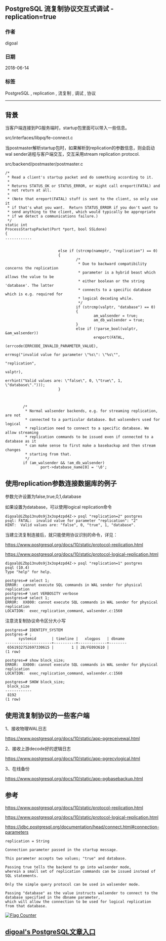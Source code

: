 ## PostgreSQL 流复制协议交互式调试 - replication=true  
                                                                 
### 作者                                                                 
digoal                                                                 
                                                                 
### 日期                                                                 
2018-06-14                                                               
                                                                 
### 标签                                                                 
PostgreSQL , replication , 流复制 , 调试 , 协议   
                                                                 
----                                                                 
                                                                 
## 背景       
当客户端连接到PG服务端时，startup包里面可以带入一些信息。  
  
src/interfaces/libpq/fe-connect.c  
  
当postmaster解析startup包时，如果解析到replication的参数信息，则会启动wal sender进程与客户端交互，交互采用stream replication protocol.  
  
src/backend/postmaster/postmaster.c  
  
  
```  
/*  
 * Read a client's startup packet and do something according to it.  
 *  
 * Returns STATUS_OK or STATUS_ERROR, or might call ereport(FATAL) and  
 * not return at all.  
 *  
 * (Note that ereport(FATAL) stuff is sent to the client, so only use it  
 * if that's what you want.  Return STATUS_ERROR if you don't want to  
 * send anything to the client, which would typically be appropriate  
 * if we detect a communications failure.)  
 */  
static int  
ProcessStartupPacket(Port *port, bool SSLdone)  
{  
............  
  
  
                        else if (strcmp(nameptr, "replication") == 0)  
                        {  
                                /*  
                                 * Due to backward compatibility concerns the replication  
                                 * parameter is a hybrid beast which allows the value to be  
                                 * either boolean or the string 'database'. The latter  
                                 * connects to a specific database which is e.g. required for  
                                 * logical decoding while.  
                                 */  
                                if (strcmp(valptr, "database") == 0)  
                                {  
                                        am_walsender = true;  
                                        am_db_walsender = true;  
                                }  
                                else if (!parse_bool(valptr, &am_walsender))  
                                        ereport(FATAL,  
                                                        (errcode(ERRCODE_INVALID_PARAMETER_VALUE),  
                                                         errmsg("invalid value for parameter \"%s\": \"%s\"",  
                                                                        "replication",  
                                                                        valptr),  
                                                         errhint("Valid values are: \"false\", 0, \"true\", 1, \"database\".")));  
                        }  
  
  
  
        /*  
         * Normal walsender backends, e.g. for streaming replication, are not  
         * connected to a particular database. But walsenders used for logical  
         * replication need to connect to a specific database. We allow streaming  
         * replication commands to be issued even if connected to a database as it  
         * can make sense to first make a basebackup and then stream changes  
         * starting from that.  
         */  
        if (am_walsender && !am_db_walsender)  
                port->database_name[0] = '\0';  
```  
  
## 使用replication参数连接数据库的例子  
参数允许设置为false,true,0,1,database  
  
如果设置为database，可以使用logical replication命令  
  
```  
digoal@iZbp13nu0s9j3x3op4zpd4Z-> psql "replication=2" postgres  
psql: FATAL:  invalid value for parameter "replication": "2"  
HINT:  Valid values are: "false", 0, "true", 1, "database".  
```  
  
  
当建立流复制连接后，就只能使用协议识别的命令，详见：  
  
https://www.postgresql.org/docs/10/static/protocol-replication.html  
  
https://www.postgresql.org/docs/10/static/protocol-logical-replication.html  
  
```  
digoal@iZbp13nu0s9j3x3op4zpd4Z-> psql "replication=1" postgres  
psql (10.4)  
Type "help" for help.  
  
postgres=# select 1;  
ERROR:  cannot execute SQL commands in WAL sender for physical replication  
postgres=# \set VERBOSITY verbose  
postgres=# select 1;  
ERROR:  XX000: cannot execute SQL commands in WAL sender for physical replication  
LOCATION:  exec_replication_command, walsender.c:1560  
```  
  
  
注意流复制协议命令区分大小写  
  
```  
postgres=# IDENTIFY_SYSTEM  
postgres-# ;  
      systemid       | timeline |   xlogpos   | dbname   
---------------------+----------+-------------+--------  
 6561932752697330615 |        1 | 2B/FE093610 |   
(1 row)  
  
postgres=# show block_size;  
ERROR:  XX000: cannot execute SQL commands in WAL sender for physical replication  
LOCATION:  exec_replication_command, walsender.c:1560  
  
postgres=# SHOW block_size;  
 block_size   
------------  
 8192  
(1 row)  
```  
  
  
  
## 使用流复制协议的一些客户端  
  
1、接收物理WAL日志  
  
https://www.postgresql.org/docs/10/static/app-pgreceivewal.html  
  
  
2、接收上游decode好的逻辑日志  
  
https://www.postgresql.org/docs/10/static/app-pgrecvlogical.html  
  
3、在线备份  
  
https://www.postgresql.org/docs/10/static/app-pgbasebackup.html  
  
## 参考  
  
https://www.postgresql.org/docs/10/static/protocol-replication.html  
  
https://www.postgresql.org/docs/10/static/protocol-logical-replication.html  
  
https://jdbc.postgresql.org/documentation/head/connect.html#connection-parameters  
  
```  
replication = String  
  
Connection parameter passed in the startup message.   
  
This parameter accepts two values; "true" and database.   
  
Passing true tells the backend to go into walsender mode,   
wherein a small set of replication commands can be issued instead of SQL statements.   
  
Only the simple query protocol can be used in walsender mode.   
  
Passing "database" as the value instructs walsender to connect to the database specified in the dbname parameter,   
which will allow the connection to be used for logical replication from that database.  
```  
    
  
<a rel="nofollow" href="http://info.flagcounter.com/h9V1"  ><img src="http://s03.flagcounter.com/count/h9V1/bg_FFFFFF/txt_000000/border_CCCCCC/columns_2/maxflags_12/viewers_0/labels_0/pageviews_0/flags_0/"  alt="Flag Counter"  border="0"  ></a>  
  
  
  
  
## [digoal's PostgreSQL文章入口](https://github.com/digoal/blog/blob/master/README.md "22709685feb7cab07d30f30387f0a9ae")
  
